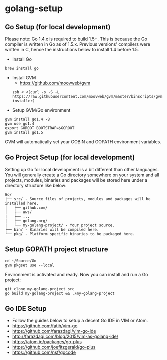 # golang-setup

## Go Setup (for local development)
Please note: Go 1.4.x is required to build 1.5+. This is because the Go compiler is written in Go as of 1.5.x. Previous versions' compilers were written in C, hence the instructions below to install 1.4 before 1.5.

* Install Go
```
brew install go
```
* Install GVM
  * https://github.com/moovweb/gvm
  ```
  zsh < <(curl -s -S -L https://raw.githubusercontent.com/moovweb/gvm/master/binscripts/gvm-installer)
  ```
* Setup GVM/Go environment

```
gvm install go1.4 -B
gvm use go1.4
export GOROOT_BOOTSTRAP=$GOROOT
gvm install go1.5
```

GVM will automatically set your GOBIN and GOPATH environment variables.

## Go Project Setup (for local development)
Setting up Go for local development is a bit different than other languages. You will generally create a Go directory somewhere on your system and all projects, modules, binaries and packages will be stored here under a directory structure like below:

```
Go/
├── src/ - Source files of projects, modules and packages will be installed here.
│   ├── github.com/
│   ├── aws/
|   ├── ...
|   ├── golang.org/
|   └── my-golang-project/ - Your project source.
├── bin/ - Binaries will be compiled here.
└── pkg/ - Platform specific binaries to be packaged here.
```

## Setup GOPATH project structure
```
cd ~/Source/Go
gvm pkgset use --local
```

Environment is activated and ready. Now you can install and run a Go project:
```
git clone my-golang-project src
go build my-golang-project && ./my-golang-project
```

## Go IDE Setup
* Follow the guides below to setup a decent Go IDE in VIM or Atom.
* https://github.com/fatih/vim-go
* https://github.com/farazdagi/vim-go-ide
* http://farazdagi.com/blog/2015/vim-as-golang-ide/
* https://atom.io/packages/go-plus
* https://github.com/joefitzgerald/go-plus
* https://github.com/nsf/gocode
